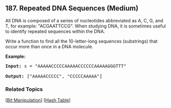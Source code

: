 <!--|This file generated by command(leetcode description); DO NOT EDIT.    |-->
<!--+----------------------------------------------------------------------+-->
<!--|@author    Openset <openset.wang@gmail.com>                           |-->
<!--|@link      https://github.com/openset                                 |-->
<!--|@home      https://github.com/openset/leetcode                        |-->
<!--+----------------------------------------------------------------------+-->

## 187. Repeated DNA Sequences (Medium)

<p>All DNA is composed of a series of nucleotides abbreviated as A, C, G, and T, for example: &quot;ACGAATTCCG&quot;. When studying DNA, it is sometimes useful to identify repeated sequences within the DNA.</p>

<p>Write a function to find all the 10-letter-long sequences (substrings) that occur more than once in a DNA molecule.</p>

<p><strong>Example:</strong></p>

<pre>
<strong>Input:</strong> s = &quot;AAAAACCCCCAAAAACCCCCCAAAAAGGGTTT&quot;

<strong>Output:</strong> [&quot;AAAAACCCCC&quot;, &quot;CCCCCAAAAA&quot;]
</pre>

### Related Topics
  [[Bit Manipulation](https://github.com/openset/leetcode/tree/master/tag/bit-manipulation/README.md)]
  [[Hash Table](https://github.com/openset/leetcode/tree/master/tag/hash-table/README.md)]

